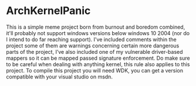 # ArchKernelPanic
This is a simple meme project born from burnout and boredom combined, it'll probably not support windows versions below windows 10 2004 (nor do I intend to do far reaching support).
I've included comments within the project some of them are warnings concerning certain more dangerous parts of the project, I’ve also included one of my vulnerable driver-based mappers so it can be mapped passed signature enforcement. 
Do make sure to be careful when dealing with anything kernel, this rule also applies to this project. To compile this project you will need WDK, you can get a version compatible with your visual studio on msdn.
